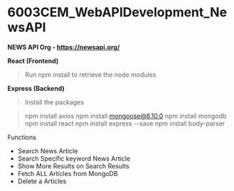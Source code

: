 # 6003CEM_WebAPIDevelopment_NewsAPI

**NEWS API Org - https://newsapi.org/**

**React (Frontend)**
> Run npm install to retrieve the node modules

**Express (Backend)**
> Install the packages

> npm install axios
> npm install mongoose@6.10.0
> npm install mongodb
> npm install react
> npm install express --save
> npm install body-parser

Functions

- Search News Article
- Search Specific keyword News Article
- Show More Results on Search Results
- Fetch ALL Articles from MongoDB
- Delete a Articles
